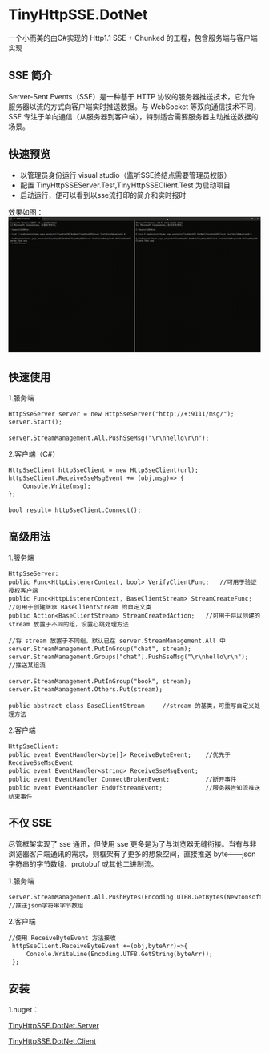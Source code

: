 # TinyHttpSSE.DotNet
一个小而美的由C#实现的 Http1.1 SSE + Chunked 的工程，包含服务端与客户端实现

## SSE 简介
Server-Sent Events（SSE）是一种基于 HTTP 协议的服务器推送技术，它允许服务器以流的方式向客户端实时推送数据。与 WebSocket 等双向通信技术不同，SSE 专注于单向通信（从服务器到客户端），特别适合需要服务器主动推送数据的场景。

## 快速预览
- 以管理员身份运行 visual studio（监听SSE终结点需要管理员权限）
- 配置 TinyHttpSSEServer.Test,TinyHttpSSEClient.Test 为启动项目
- 启动运行，便可以看到以sse流打印的简介和实时报时

效果如图：
![fastpreview](./assets/FastPreview.gif)

## 快速使用

1.服务端
```
HttpSseServer server = new HttpSseServer("http://+:9111/msg/");
server.Start();

server.StreamManagement.All.PushSseMsg("\r\nhello\r\n");
```
2.客户端（C#）
```
HttpSseClient httpSseClient = new HttpSseClient(url);
httpSseClient.ReceiveSseMsgEvent += (obj,msg)=> {
    Console.Write(msg);
};

bool result= httpSseClient.Connect();
```

## 高级用法

1.服务端
```
HttpSseServer:
public Func<HttpListenerContext, bool> VerifyClientFunc;   //可用于验证授权客户端
public Func<HttpListenerContext, BaseClientStream> StreamCreateFunc;   //可用于创建继承 BaseClientStream 的自定义类
public Action<BaseClientStream> StreamCreatedAction;   //可用于将以创建的 stream 放置于不同的组，设置心跳处理方法

//将 stream 放置于不同组，默认已在 server.StreamManagement.All 中
server.StreamManagement.PutInGroup("chat", stream);
server.StreamManagement.Groups["chat"].PushSseMsg("\r\nhello\r\n");   //推送某组流

server.StreamManagement.PutInGroup("book", stream);
server.StreamManagement.Others.Put(stream);

public abstract class BaseClientStream     //stream 的基类，可重写自定义处理方法
```
2.客户端
```
HttpSseClient:
public event EventHandler<byte[]> ReceiveByteEvent;    //优先于 ReceiveSseMsgEvent
public event EventHandler<string> ReceiveSseMsgEvent;
public event EventHandler ConnectBrokenEvent;          //断开事件
public event EventHandler EndOfStreamEvent;            //服务器告知流推送结束事件
```

## 不仅 SSE
尽管框架实现了 sse 通讯，但使用 sse 更多是为了与浏览器无缝衔接。当有与非浏览器客户端通讯的需求，则框架有了更多的想象空间，直接推送 byte——json字符串的字节数组、protobuf 或其他二进制流。

1.服务端
```
server.StreamManagement.All.PushBytes(Encoding.UTF8.GetBytes(Newtonsoft.Json.JsonConvert.SerializeObject(dict)));     //推送json字符串字节数组
```
2.客户端
```
//使用 ReceiveByteEvent 方法接收
 httpSseClient.ReceiveByteEvent +=(obj,byteArr)=>{                  
     Console.WriteLine(Encoding.UTF8.GetString(byteArr));
 };         
```

## 安装

1.nuget：

[TinyHttpSSE.DotNet.Server](https://www.nuget.org/packages/TinyHttpSSE.DotNet.Server/)

[TinyHttpSSE.DotNet.Client](https://www.nuget.org/packages/TinyHttpSSE.DotNet.Client/)

